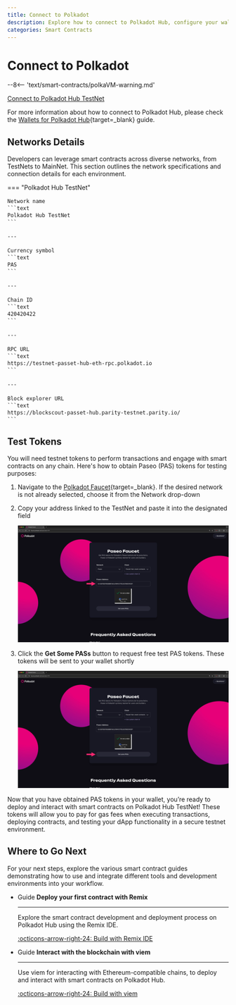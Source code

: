 ```yaml
---
title: Connect to Polkadot
description: Explore how to connect to Polkadot Hub, configure your wallet, and obtain test tokens for developing and testing smart contracts.
categories: Smart Contracts
---
```


# Connect to Polkadot

--8<-- 'text/smart-contracts/polkaVM-warning.md'

<div class="button-wrapper">
    <a href="#" class="md-button connectMetaMask" value="passetHub">Connect to Polkadot Hub TestNet</a>
</div>

For more information about how to connect to Polkadot Hub, please check the [Wallets for Polkadot Hub](/develop/smart-contracts/wallets/){target=\_blank} guide.

## Networks Details

Developers can leverage smart contracts across diverse networks, from TestNets to MainNet. This section outlines the network specifications and connection details for each environment.

=== "Polkadot Hub TestNet"

    Network name
    ```text
    Polkadot Hub TestNet
    ```

    ---

    Currency symbol
    ```text
    PAS
    ```

    ---
    
    Chain ID
    ```text
    420420422
    ```

    ---
    
    RPC URL
    ```text
    https://testnet-passet-hub-eth-rpc.polkadot.io
    ```

    ---
    
    Block explorer URL
    ```text
    https://blockscout-passet-hub.parity-testnet.parity.io/
    ```


## Test Tokens

You will need testnet tokens to perform transactions and engage with smart contracts on any chain. Here's how to obtain Paseo (PAS) tokens for testing purposes:

1. Navigate to the [Polkadot Faucet](https://faucet.polkadot.io/?parachain=1111){target=\_blank}. If the desired network is not already selected, choose it from the Network drop-down

2. Copy your address linked to the TestNet and paste it into the designated field

    ![](/images/develop/smart-contracts/connect-to-polkadot/connect-to-polkadot-1.webp)

3. Click the **Get Some PASs** button to request free test PAS tokens. These tokens will be sent to your wallet shortly

    ![](/images/develop/smart-contracts/connect-to-polkadot/connect-to-polkadot-2.webp)

Now that you have obtained PAS tokens in your wallet, you’re ready to deploy and interact with smart contracts on Polkadot Hub TestNet! These tokens will allow you to pay for gas fees when executing transactions, deploying contracts, and testing your dApp functionality in a secure testnet environment. 

## Where to Go Next

For your next steps, explore the various smart contract guides demonstrating how to use and integrate different tools and development environments into your workflow.

<div class="grid cards" markdown>

-   <span class="badge guide">Guide</span> __Deploy your first contract with Remix__

    ---

    Explore the smart contract development and deployment process on Polkadot Hub using the Remix IDE.

    [:octicons-arrow-right-24: Build with Remix IDE](/develop/smart-contracts/dev-environments/remix/)

-   <span class="badge guide">Guide</span> __Interact with the blockchain with viem__

    ---

    Use viem for interacting with Ethereum-compatible chains, to deploy and interact with smart contracts on Polkadot Hub.

    [:octicons-arrow-right-24: Build with viem](/develop/smart-contracts/libraries/viem/)

</div>

